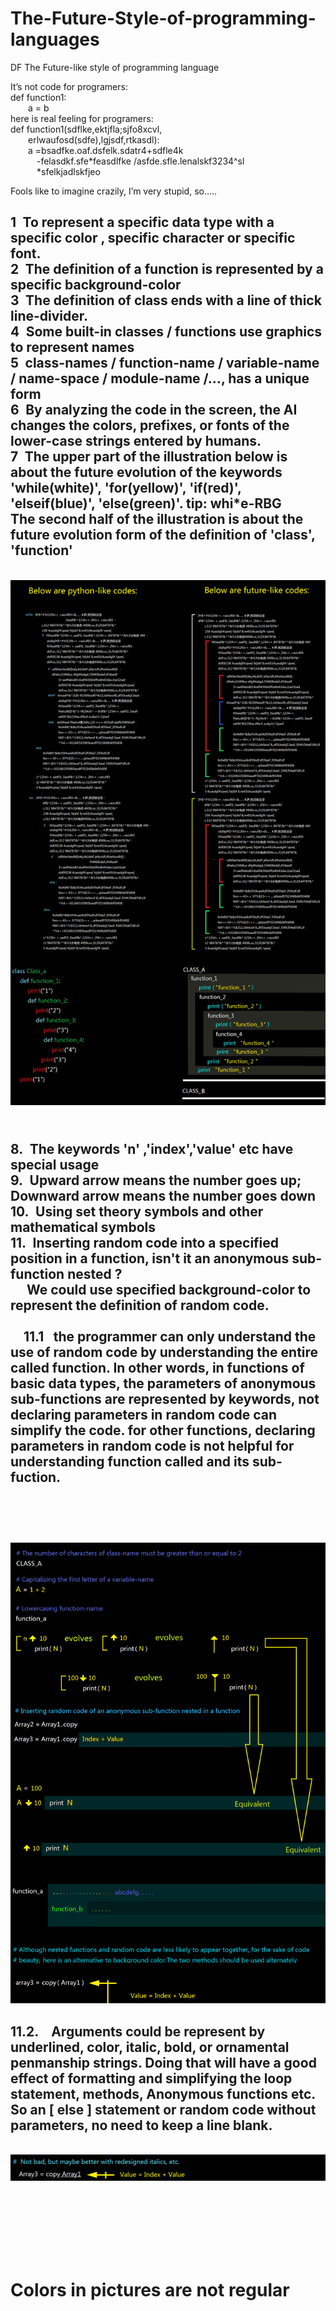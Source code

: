 # The-Future-Style-of-programming-languages
DF
The Future-like style of programming language

It’s not code for programers:  <br>
def  function1:  <br>
&ensp;&ensp;&ensp;&ensp;a = b  <br>
here is real feeling for programers:  <br>
def function1(sdflke,ektjfla;sjfo8xcvl,  <br>
&ensp;&ensp;&ensp;&ensp;erlwaufosd(sdfe),lgjsdf,rtkasdl):  <br>
&ensp;&ensp;&ensp;&ensp;a =bsadfke.oaf.dsfelk.sdatr4+sdfle4k  <br>
&ensp;&ensp;&ensp;&ensp;&ensp;&ensp;-felasdkf.sfe*feasdlfke /asfde.sfle.lenalskf3234^sl  <br>
&ensp;&ensp;&ensp;&ensp;&ensp;&ensp;*sfelkjadlskfjeo  <br>


Fools like to imagine crazily,  I’m very stupid,  so…..  <br>
<h2>
1&ensp;To represent a specific data type with a specific  color , specific character or specific font.  <br>
2&ensp;The definition of a function is represented by a specific  background-color<br>
3&ensp;The definition of class ends with a line of thick line-divider.<br>
4&ensp;Some built-in classes / functions use graphics to represent names<br>
5&ensp;class-names / function-name / variable-name / name-space / module-name /…,  has a unique form<br>
6&ensp;By analyzing the code in the screen, the AI changes the colors, prefixes, or fonts of the lower-case strings entered by humans.<br>
7&ensp;The upper part of the illustration below is about the future evolution of the keywords 'while(white)', 'for(yellow)', 'if(red)', 'elseif(blue)', 'else(green)'.   tip: whi*e-RBG<br>
The second half of the illustration is about  the future evolution form of the definition of 'class', 'function'</h2> <br>
<img src="https://github.com/luyouqi/The-Future-Style-of-programming-languages/blob/master/code-style.png" /><br>

<h2><br>
8.&ensp;The keywords 'n' ,'index','value' etc have special usage<br>
9.&ensp;Upward arrow means the number goes up; Downward arrow means the number goes down<br>
10.&ensp;Using set theory symbols and other mathematical symbols<br>
11.&ensp;Inserting random code into a specified position in a function, isn't it an anonymous sub-function nested ?<br>
   &ensp;&ensp; We could use specified background-color to represent the definition of random code.<br><br>
   &ensp;&ensp;11.1 &ensp;the programmer can only understand the use of random code by understanding the entire called function.
In other words, in functions of basic data types, the parameters of anonymous sub-functions are represented by keywords, not declaring parameters in random code can simplify the code. for other functions, declaring parameters in random code is not helpful for understanding function called and its sub-fuction.<br>
   <br><br><br>
</h2>
<img src="https://github.com/luyouqi/The-Future-Style-of-programming-languages/blob/master/code-style1.png" /><br>
<h2>
11.2. &ensp; Arguments could be represent by underlined, color, italic, bold, or ornamental penmanship strings. Doing that will have a good effect of formatting and simplifying the loop statement, methods, Anonymous functions etc.  So an [ else ]  statement or random code without parameters, no need to keep a line blank.
</h2><br>
<img src="https://github.com/luyouqi/The-Future-Style-of-programming-languages/blob/master/code-style-2.png" /><br>


<br><br><br><br><br>
&ensp;&ensp;<h1>Colors in pictures are not regular</h1>


